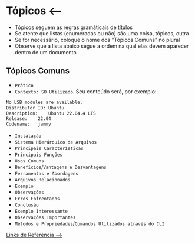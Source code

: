 # Tópicos <--

- Tópicos seguem as regras gramáticais de títulos
- Se atente que listas (enumeradas ou não) são uma coisa, tópicos, outra
- Se for necessário, coloque o nome dos "Tópicos Comuns" no plural
- Observe que a lista abaixo segue a ordem na qual elas devem aparecer dentro de um documento

## Tópicos Comuns

- `Prático`
- `Contexto: SO Utilizado`. Seu conteúdo será, por exemplo:

```bash
No LSB modules are available.
Distributor ID:	Ubuntu
Description:	Ubuntu 22.04.4 LTS
Release:	22.04
Codename:	jammy
```

- `Instalação`
- `Sistema Hierárquico de Arquivos`
- `Principais Características`
- `Principais Funções`
- `Usos Comuns`
- `Benefícios`/`Vantagens e Desvantagens`
- `Ferramentas e Abordagens`
- `Arquivos Relacionados`
- `Exemplo`
- `Observações`
- `Erros Enfrentados`
- `Conclusão`
- `Exemplo Interessante`
- `Observações Importantes`
- `Métodos e Propriedades`/`Comandos Utilizados através do CLI`

[Links de Referência -->](./links-referencia.md)